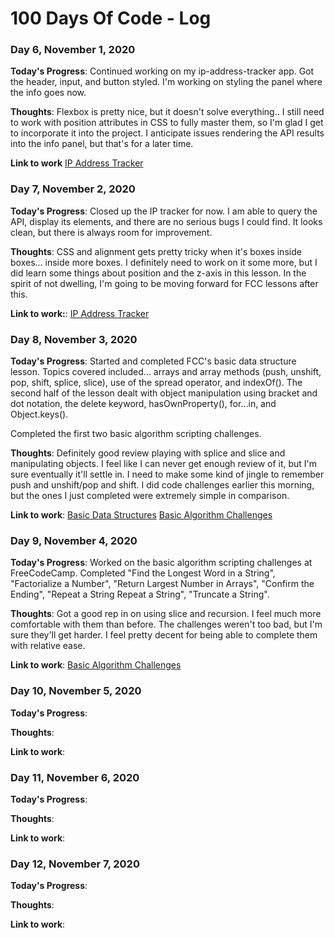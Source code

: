 # 100 Days Of Code - Log

### Day 6, November 1, 2020

**Today's Progress**: Continued working on my ip-address-tracker app. Got the header, input, and button styled. I'm working on styling the panel where the info goes now.

**Thoughts**: Flexbox is pretty nice, but it doesn't solve everything.. I still need to work with position attributes in CSS to fully master them, so I'm glad I get to incorporate it into the project. I anticipate issues rendering the API results into the info panel, but that's for a later time.

**Link to work** [IP Address Tracker](https://github.com/jdemarc/ip-address-tracker)

### Day 7, November 2, 2020

**Today's Progress**: Closed up the IP tracker for now. I am able to query the API, display its elements, and there are no serious bugs I could find. It looks clean, but there is always room for improvement.

**Thoughts**: CSS and alignment gets pretty tricky when it's boxes inside boxes... inside more boxes. I definitely need to work on it some more, but I did learn some things about position and the z-axis in this lesson. In the spirit of not dwelling, I'm going to be moving forward for FCC lessons after this.

**Link to work:**: [IP Address Tracker](https://github.com/jdemarc/ip-address-tracker)

### Day 8, November 3, 2020

**Today's Progress**: Started and completed FCC's basic data structure lesson.  Topics covered included... arrays and array methods (push, unshift, pop, shift, splice, slice), use of the spread operator, and indexOf(). The second half of the lesson dealt with object manipulation using bracket and dot notation, the delete keyword, hasOwnProperty(), for...in, and Object.keys().

Completed the first two basic algorithm scripting challenges.

**Thoughts**: Definitely good review playing with splice and slice and manipulating objects. I feel like I can never get enough review of it, but I'm sure eventually it'll settle in. I need to make some kind of jingle to remember push and unshift/pop and shift. I did code challenges earlier this morning, but the ones I just completed were extremely simple in comparison.

**Link to work**: [Basic Data Structures](https://github.com/jdemarc/100-days-of-code/tree/main/basic-data-structures/lessons)
[Basic Algorithm Challenges](https://github.com/jdemarc/100-days-of-code/tree/main/basic-algorithm-scripting)

### Day 9, November 4, 2020

**Today's Progress**: Worked on the basic algorithm scripting challenges at FreeCodeCamp. Completed "Find the Longest Word in a String", "Factorialize a Number", "Return Largest Number in Arrays", "Confirm the Ending", "Repeat a String Repeat a String", "Truncate a String". 

**Thoughts**: Got a good rep in on using slice and recursion. I feel much more comfortable with them than before. The challenges weren't too bad, but I'm sure they'll get harder. I feel pretty decent for being able to complete them with relative ease.

**Link to work**: [Basic Algorithm Challenges](https://github.com/jdemarc/100-days-of-code/tree/main/basic-algorithm-scripting)

### Day 10, November 5, 2020

**Today's Progress**:

**Thoughts**:

**Link to work**:

### Day 11, November 6, 2020

**Today's Progress**:

**Thoughts**:

**Link to work**:

### Day 12, November 7, 2020

**Today's Progress**:

**Thoughts**:

**Link to work**: